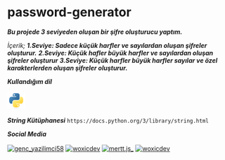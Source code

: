 # password-generator


***Bu projede 3 seviyeden oluşan bir şifre oluşturucu yaptım.***

_İçerik;_
  ***1.Seviye:
  Sadece küçük harfler ve sayılardan oluşan şifreler oluşturur.***
    ***2.Seviye:
  Küçük hafler büyük harfler ve sayılardan oluşan şifreler oluşturur***
   ***3.Seviye:
  Küçük harfler büyük harfler sayılar ve özel karakterlerden oluşan şifreler oluşturur.***


  ***Kullandığım dil***
  <p align="left"> <a href="https://www.python.org" target="_blank" rel="noreferrer"> <img src="https://raw.githubusercontent.com/devicons/devicon/master/icons/python/python-original.svg" alt="python" width="40" height="40"/> </a> </p>


 ***String Kütüphanesi***
 ```https://docs.python.org/3/library/string.html```

 ***Social Media***
 <p align="left">
<a href="https://codepen.io/genc_yazilimci58" target="blank"><img align="center" src="https://raw.githubusercontent.com/rahuldkjain/github-profile-readme-generator/master/src/images/icons/Social/codepen.svg" alt="genc_yazilimci58" height="30" width="40" /></a>
<a href="https://linkedin.com/in/woxicdev" target="blank"><img align="center" src="https://raw.githubusercontent.com/rahuldkjain/github-profile-readme-generator/master/src/images/icons/Social/linked-in-alt.svg" alt="woxicdev" height="30" width="40" /></a>
<a href="https://instagram.com/mertt.js_" target="blank"><img align="center" src="https://raw.githubusercontent.com/rahuldkjain/github-profile-readme-generator/master/src/images/icons/Social/instagram.svg" alt="mertt.js_" height="30" width="40" /></a>
<a href="https://discord.gg/" target="blank"><img align="center" src="https://raw.githubusercontent.com/rahuldkjain/github-profile-readme-generator/master/src/images/icons/Social/discord.svg" alt="woxicdev" height="30" width="40" /></a>
</p>

